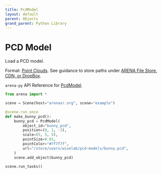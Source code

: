 ```yaml
---
title: PcdModel
layout: default
parent: Objects
grand_parent: Python Library
---
```


# PCD Model

Load a PCD model.

Format: <a href='https://pointclouds.org/documentation/tutorials/index.html'>Point Clouds</a>. See guidance to store paths under <a href='https://docs.arenaxr.org/content/interface/filestore.html'>ARENA File Store, CDN, or DropBox</a>.

`arena-py` API Reference for [PcdModel](/content/python-api/objects/pcd_model).

```python
from arena import *

scene = Scene(host="arenaxr.org", scene="example")

@scene.run_once
def make_bunny_pcd():
    bunny_pcd = PcdModel(
        object_id="bunny_pcd",
        position=(0, 1, -3),
        scale=(5, 5, 5),
        pointSize=0.01,
        pointColor="#7f7f7f",
        url="/store/users/wiselab/pcd-models/bunny.pcd",
    )
    scene.add_object(bunny_pcd)

scene.run_tasks()
```
